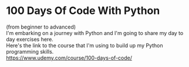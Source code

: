 # **100 Days Of Code With Python** 
(from beginner to advanced)\
I'm embarking on a journey with Python and I'm going to share my day to day exercises here.\
Here's the link to the course that I'm using to build up my Python programming skills.\
https://www.udemy.com/course/100-days-of-code/
